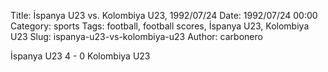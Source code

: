 Title: İspanya U23 vs. Kolombiya U23, 1992/07/24
Date: 1992/07/24 00:00
Category: sports
Tags: football, football scores, İspanya U23, Kolombiya U23
Slug: ispanya-u23-vs-kolombiya-u23
Author: carbonero


İspanya U23 4 - 0 Kolombiya U23
